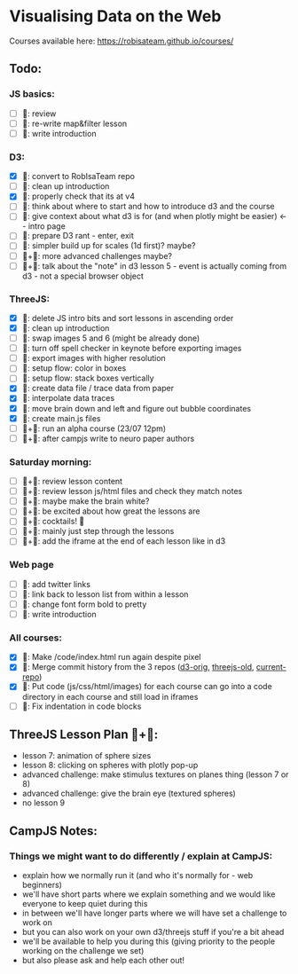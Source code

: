 # Visualising Data on the Web

Courses available here: https://robisateam.github.io/courses/

## Todo:

### JS basics:
- [ ] 🦄: review
- [ ] 🦄: re-write map&filter lesson
- [ ] 🦄: write introduction

### D3:
- [x] 🦆: convert to RobIsaTeam repo
- [ ] 🦄: clean up introduction
- [x] 🦆: properly check that its at v4
- [ ] 🦄: think about where to start and how to introduce d3 and the course
- [ ] 🦄: give context about what d3 is for (and when plotly might be easier) <-- intro page
- [ ] 🦄: prepare D3 rant - enter, exit
- [ ] 🦄: simpler build up for scales (1d first)? maybe?
- [ ] 🦆+🦄: more advanced challenges maybe?
- [ ] 🦆+🦄: talk about the "note" in d3 lesson 5 - event is actually coming from d3 - not a special browser object 

### ThreeJS:
- [x] 🦆: delete JS intro bits and sort lessons in ascending order
- [x] 🦄: clean up introduction
- [ ] 🦄: swap images 5 and 6 (might be already done)
- [ ] 🦄: turn off spell checker in keynote before exporting images
- [ ] 🦄: export images with higher resolution
- [ ] 🦄: setup flow: color in boxes 
- [ ] 🦄: setup flow: stack boxes vertically
- [x] 🦄: create data file / trace data from paper
- [x] 🦆: interpolate data traces
- [x] 🦄: move brain down and left and figure out bubble coordinates
- [x] 🦄: create main.js files
- [ ] 🦆+🦄: run an alpha course (23/07 12pm)
- [ ] 🦆+🦄: after campjs write to neuro paper authors

### Saturday morning:
- [ ] 🦆+🦄: review lesson content
- [ ] 🦆+🦄: review lesson js/html files and check they match notes
- [ ] 🦆+🦄: maybe make the brain white?
- [ ] 🦆+🦄: be excited about how great the lessons are
- [ ] 🦆+🦄: cocktails! 🍹
- [ ] 🦆+🦄: mainly just step through the lessons
- [ ] 🦆+🦄: add the iframe at the end of each lesson like in d3

### Web page
- [ ] 🦆: add twitter links
- [ ] 🦆: link back to lesson list from within a lesson
- [ ] 🦆: change font form bold to pretty
- [ ] 🦄: write introduction

### All courses: 
- [x] 🦆: Make /code/index.html run again despite pixel
- [x] 🦆: Merge commit history from the 3 repos ([d3-orig](https://github.com/IsaKiko/D3-visualising-data), [threejs-old](https://github.com/RobIsaTeam/ThreeJS-course), [current-repo](https://github.com/RobIsaTeam/courses))
- [x] 🦆: Put code (js/css/html/images) for each course can go into a code directory in each course and still load in iframes
- [ ] 🦄: Fix indentation in code blocks

## ThreeJS Lesson Plan 🦆+🦄:
- lesson 7: animation of sphere sizes
- lesson 8: clicking on spheres with plotly pop-up
- advanced challenge: make stimulus textures on planes thing (lesson 7 or 8)
- advanced challenge: give the brain eye (textured spheres)
- no lesson 9

## CampJS Notes:

### Things we might want to do differently / explain at CampJS:
- explain how we normally run it (and who it's normally for - web beginners)
- we'll have short parts where we explain something and we would like everyone to keep quiet during this
- in between we'll have longer parts where we will have set a challenge to work on
- but you can also work on your own d3/threejs stuff if you're a bit ahead
- we'll be available to help you during this (giving priority to the people working on the challenge we set) 
- but also please ask and help each other out! 
